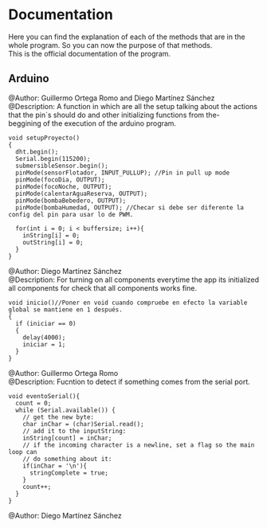 # Documentation
Here you can find the explanation of each of the methods that are in the whole program. So you can now the purpose of that methods.
<br>
This is the official documentation of the program.

## Arduino
@Author: Guillermo Ortega Romo and Diego Martínez Sánchez
<br>
@Description: A function in which are all the setup talking about the actions that the pin´s should do and other initializing functions from the-
<br>
beggining of the execution of the arduino program.
```
void setupProyecto()
{
  dht.begin();
  Serial.begin(115200);
  submersibleSensor.begin();
  pinMode(sensorFlotador, INPUT_PULLUP); //Pin in pull up mode
  pinMode(focoDia, OUTPUT);
  pinMode(focoNoche, OUTPUT);
  pinMode(calentarAguaReserva, OUTPUT);
  pinMode(bombaBebedero, OUTPUT);
  pinMode(bombaHumedad, OUTPUT); //Checar si debe ser diferente la config del pin para usar lo de PWM.

  for(int i = 0; i < buffersize; i++){
    inString[i] = 0;
    outString[i] = 0;
  }
}
```

@Author: Diego Martínez Sánchez
<br>
@Description: For turning on all components everytime the app its initialized all components for check that all components works fine.
```
void inicio()//Poner en void cuando compruebe en efecto la variable global se mantiene en 1 después.
{
  if (iniciar == 0)
  {
    delay(4000);
    iniciar = 1;
  }
}
```
@Author: Guillermo Ortega Romo
<br>
@Description: Fucntion to detect if something comes from the serial port.

```
void eventoSerial(){
  count = 0;
  while (Serial.available()) {
    // get the new byte:
    char inChar = (char)Serial.read();
    // add it to the inputString:
    inString[count] = inChar;
    // if the incoming character is a newline, set a flag so the main loop can
    // do something about it:
    if(inChar = '\n'){
      stringComplete = true;
    }
    count++;
  }
}
```

@Author: Diego Martínez Sánchez
<br>
